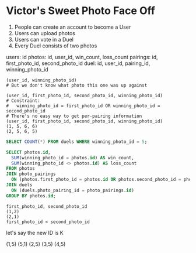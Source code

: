 # Victor's Sweet Photo Face Off

1. People can create an account to become a User
2. Users can upload photos
3. Users can vote in a Duel
4. Every Duel consists of two photos

users: id
photos: id, user_id, win_count, loss_count
pairings: id, first_photo_id, second_photo_id
duel: id, user_id, pairing_id, winning_photo_id



```text
(user_id, winning_photo_id)
# But we don't know what photo this one was up against

(user_id, first_photo_id, second_photo_id, winning_photo_id)
# Constraint:
#   winning_photo_id = first_photo_id OR winning_photo_id = second_photo_id
# There's no easy way to get per-pairing information
(user_id, first_photo_id, second_photo_id, winning_photo_id)
(1, 5, 6, 6)
(2, 5, 6, 5)
```

```sql
SELECT COUNT(*) FROM duels WHERE winning_photo_id = 5;
```

```sql
SELECT photos.id,
  SUM(winning_photo_id = photos.id) AS win_count,
  SUM(winning_photo_id <> photos.id) AS loss_count
FROM photos
JOIN photo_pairings
  ON (photos.first_photo_id = photos.id OR photos.second_photo_id = photos.id)
JOIN duels
  ON (duels.photo_pairing_id = photo_pairings.id)
GROUP BY photos.id;
```

```text
first_photo_id, second_photo_id
(1,2)
(2,1)
first_photo_id < second_photo_id
```

let's say the new ID is K

(1,5)
(5,1)
(2,5)
(3,5)
(4,5)
